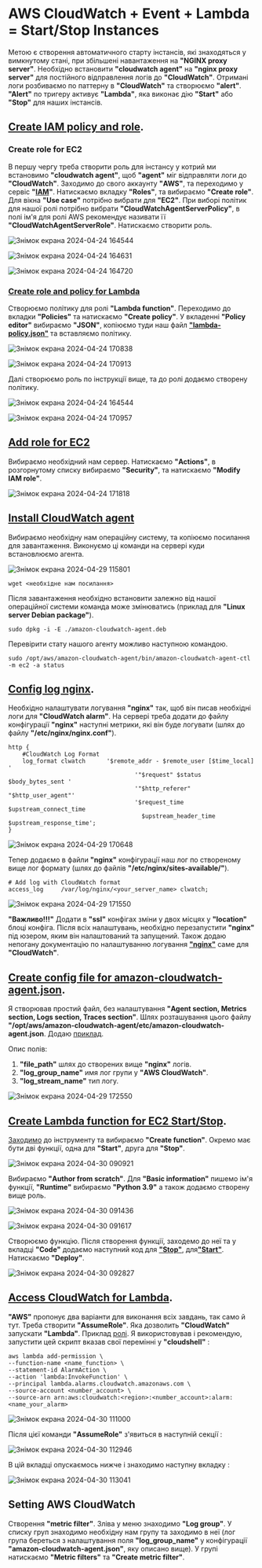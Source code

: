 # AWS CloudWatch + Event + Lambda = Start/Stop Instances

Метою є створення автоматичного старту інстансів, які знаходяться у вимкнутому стані, при збільшені навантаження на **"NGINX proxy server"**.
Необхідно встановити **"cloudwatch agent"** на **"nginx proxy server"** для постійного відправлення логів до **"CloudWatch"**. Отримані логи розбиваємо по паттерну в **"CloudWatch"** та створюємо **"alert"**.
**"Alert"** по тригеру активує **"Lambda"**, яка виконає дію **"Start"** або **"Stop"** для наших інстансів.

## [Create IAM policy and role](https://docs.aws.amazon.com/AmazonCloudWatch/latest/monitoring/create-iam-roles-for-cloudwatch-agent-commandline.html).

### Create role for EC2

В першу чергу треба створити роль для інстансу у котрий ми встановимо **"cloudwatch agent"**, щоб **"agent"** міг відправляти логи до **"CloudWatch"**. Заходимо до свого аккаунту **"AWS"**, та переходимо у сервіс **"[IAM](https://console.aws.amazon.com/iam/)"**. Натискаємо вкладку **"Roles"**, та вибираємо **"Create role"**. Для вікна **"Use case"** потрібно вибрати для **"ЕС2"**. При виборі політик для нашої ролі потрібно вибрати **"CloudWatchAgentServerPolicy"**, в полі ім'я для ролі AWS рекомендує називати її **"CloudWatchAgentServerRole"**. Натискаємо створити роль.

![Знімок екрана 2024-04-24 164544](https://github.com/RebelsBoss/AWS-CloudWatch-Event-Lambda-Start-Stop-Instances/assets/126337643/40ba48a5-5979-4674-b0d4-03ffd8ead5f9)

![Знімок екрана 2024-04-24 164631](https://github.com/RebelsBoss/AWS-CloudWatch-Event-Lambda-Start-Stop-Instances/assets/126337643/4c6ec4d2-f1a5-4333-bedd-d01ea637abef)

![Знімок екрана 2024-04-24 164720](https://github.com/RebelsBoss/AWS-CloudWatch-Event-Lambda-Start-Stop-Instances/assets/126337643/d78fbb81-316f-41ed-9834-73263e44dcfa)

### [Create role and policy for Lambda](https://repost.aws/knowledge-center/start-stop-lambda-eventbridge#:~:text=Create%20an%20IAM%20policy%20and%20IAM%20role%20for%20your%20Lambda%20function)

Створюємо політику для ролі **"Lambda function"**. Переходимо до вкладки **"Policies"** та натискаємо **"Create policy"**. У вкладенні **"Policy editor"** вибираємо **"JSON"**, копіюємо туди наш файл [**"lambda-policy.json"**](https://github.com/RebelsBoss/AWS-CloudWatch-Event-Lambda-Start-Stop-Instances/blob/main/lambda-policy.json) та вставляємо політику.

![Знімок екрана 2024-04-24 170838](https://github.com/RebelsBoss/AWS-CloudWatch-Event-Lambda-Start-Stop-Instances/assets/126337643/2574d210-d887-496f-b93e-a022a88ab6f1)

![Знімок екрана 2024-04-24 170913](https://github.com/RebelsBoss/AWS-CloudWatch-Event-Lambda-Start-Stop-Instances/assets/126337643/ddf0f36a-ece2-41ed-99b4-56d03c493993)

Далі створюємо роль по інструкції вище, та до ролі додаємо створену політику.

![Знімок екрана 2024-04-24 164544](https://github.com/RebelsBoss/AWS-CloudWatch-Event-Lambda-Start-Stop-Instances/assets/126337643/51e6baf9-b48e-41a8-baf5-3eaa7c30b908)

![Знімок екрана 2024-04-24 170957](https://github.com/RebelsBoss/AWS-CloudWatch-Event-Lambda-Start-Stop-Instances/assets/126337643/0d7557ea-e59a-4879-8fa0-27219d3e51b6)

## [Add role for EC2](https://docs.aws.amazon.com/AWSEC2/latest/WindowsGuide/iam-roles-for-amazon-ec2.html#attach-iam-role)

Вибираємо необхідний нам сервер. Натискаємо **"Actions"**, в розгорнутому списку вибираємо **"Security"**, та натискаємо **"Modify IAM role"**.

![Знімок екрана 2024-04-24 171818](https://github.com/RebelsBoss/AWS-CloudWatch-Event-Lambda-Start-Stop-Instances/assets/126337643/a1a18625-ba49-430d-bed6-418d459cf74b)

## [Install CloudWatch agent](https://docs.aws.amazon.com/AmazonCloudWatch/latest/monitoring/install-CloudWatch-Agent-commandline-fleet.html)

Вибираємо необхідну нам операційну систему, та копіюємо посилання для завантаження. Виконуємо ці команди на сервері куди встановлюємо агента. 

![Знімок екрана 2024-04-29 115801](https://github.com/RebelsBoss/AWS-CloudWatch-Event-Lambda-Start-Stop-Instances/assets/126337643/8f90ce8c-830c-498b-8941-c2c790b56316)


```
wget <необхідне нам посилання>
```

Після завантаження необхідно встановити залежно від нашої операційної системи команда може змінюватись (приклад для **"Linux server Debian package"**).


```
sudo dpkg -i -E ./amazon-cloudwatch-agent.deb
```

Перевірити стату нашого агенту можливо наступною командою.

```
sudo /opt/aws/amazon-cloudwatch-agent/bin/amazon-cloudwatch-agent-ctl -m ec2 -a status
```

## [Config log nginx](https://docs.nginx.com/nginx/admin-guide/monitoring/logging/#:~:text=All%20time%20values%20are%20measured%20in%20seconds%20with%20millisecond%20resolution).

Необхідно налаштувати логування **"nginx"** так, щоб він писав необхідні логи для **"CloudWatch alarm"**. На сервері треба додати до файлу конфігурації **"nginx"** наступні метрики, які він буде логувати (шлях до файлу **"/etc/nginx/nginx.conf"**).

```
http {
    #CloudWatch Log Format 
    log_format clwatch 		'$remote_addr - $remote_user [$time_local] '
                            		'"$request" $status $body_bytes_sent '
                             		'"$http_referer" "$http_user_agent"'
                             		'$request_time $upstream_connect_time
                                      $upstream_header_time $upstream_response_time';
}
```
![Знімок екрана 2024-04-29 170648](https://github.com/RebelsBoss/AWS-CloudWatch-Event-Lambda-Start-Stop-Instances/assets/126337643/4ea57101-5246-415d-a0f8-85fd1f1692e6)

Тепер додаємо в файли **"nginx"** конфігурації наш лог по створеному вище лог формату (шлях до файлів **"/etc/nginx/sites-available/"**).

```
# Add log with CloudWatch format
access_log     /var/log/nginx/<your_server_name> clwatch;
```
![Знімок екрана 2024-04-29 171550](https://github.com/RebelsBoss/AWS-CloudWatch-Event-Lambda-Start-Stop-Instances/assets/126337643/64d5bbb9-032d-4c5d-a0f1-3a58c66e278b)

**"Важливо!!!"** Додати в **"ssl"** конфігах зміни у двох місцях у **"location"** блоці конфіга.
Після всіх налаштувань, необхідно перезапустити **"nginx"** під юзером, яким він налаштований та запущений. 
Також додаю непогану документацію по налаштуванню логування [**"nginx"**](https://www.ertugral.dev/blog/monitoring-nginx-with-cloudwatch) саме для **"CloudWatch"**.

## [Create config file for amazon-cloudwatch-agent.json](https://docs.aws.amazon.com/AmazonCloudWatch/latest/monitoring/CloudWatch-Agent-Configuration-File-Details.html#CloudWatch-Agent-Configuration-File-Agentsection).

Я створював простий файл, без налаштування **"Agent section, Metrics section, Logs section, Traces section"**. Шлях розташування цього файлу **"/opt/aws/amazon-cloudwatch-agent/etc/amazon-cloudwatch-agent.json**. 
Додаю [приклад](https://github.com/RebelsBoss/AWS-CloudWatch-Event-Lambda-Start-Stop-Instances/blob/main/amazon-cloudwatch-agent.json).

Опис полів:
1. **"file_path"** шлях до створених вище **"nginx"** логів.
2. **"log_group_name"** имя лог групи у **"AWS CloudWatch"**.
3. **"log_stream_name"** тип логу.

![Знімок екрана 2024-04-29 172550](https://github.com/RebelsBoss/AWS-CloudWatch-Event-Lambda-Start-Stop-Instances/assets/126337643/d23b961e-0c59-4a23-a07a-43224b7ee99c)

## [Create Lambda function for EC2 Start/Stop](https://repost.aws/knowledge-center/start-stop-lambda-eventbridge#:~:text=Create%20Lambda%20functions%20that%20stop%20and%20start%20your%20instances).

[Заходимо](https://console.aws.amazon.com/lambda/) до інструменту та вибираємо **"Create function"**. Окремо має бути дві функції, одна для **"Start"**, друга для **"Stop"**.

![Знімок екрана 2024-04-30 090921](https://github.com/RebelsBoss/AWS-CloudWatch-Event-Lambda-Start-Stop-Instances/assets/126337643/ae6eac77-fce6-4d18-b3d5-b7f02d2eda2e)

Вибираємо **"Author from scratch"**. Для **"Basic information"** пишемо ім'я функції, **"Runtime"** вибираємо **"Python 3.9"** а також додаємо створену вище роль.

![Знімок екрана 2024-04-30 091436](https://github.com/RebelsBoss/AWS-CloudWatch-Event-Lambda-Start-Stop-Instances/assets/126337643/b2880d3f-f5a1-41dd-8825-fed4f1e8a37b)

![Знімок екрана 2024-04-30 091617](https://github.com/RebelsBoss/AWS-CloudWatch-Event-Lambda-Start-Stop-Instances/assets/126337643/05ed4e8f-4bfc-496b-bf70-24f0e8805e87)

Створюємо функцію. Після створення функції, заходемо до неї та у вкладці **"Code"** додаємо наступний код для [**"Stop"**](https://github.com/RebelsBoss/AWS-CloudWatch-Event-Lambda-Start-Stop-Instances/blob/main/stop-instance.py), для[**"Start"**](https://github.com/RebelsBoss/AWS-CloudWatch-Event-Lambda-Start-Stop-Instances/blob/main/start-instance.py).
Натискаємо **"Deploy"**.

![Знімок екрана 2024-04-30 092827](https://github.com/RebelsBoss/AWS-CloudWatch-Event-Lambda-Start-Stop-Instances/assets/126337643/b0d4c6d9-a863-4469-aec9-5c17642ff31e)

## [Access CloudWatch for Lambda](https://docs.aws.amazon.com/AmazonCloudWatch/latest/monitoring/AlarmThatSendsEmail.html#alarms-and-actions:~:text=Lambda%20alarm%20actions).

**"AWS"** пропонує два варіанти для виконання всіх завдань, так само й тут. Треба створити **"AssumeRole"**. Яка дозволить **"CloudWatch"** запускати **"Lambda"**. Приклад [ролі](https://github.com/RebelsBoss/AWS-CloudWatch-Event-Lambda-Start-Stop-Instances/blob/main/lambda-assume-role.json). Я використовував і рекомендую, запустити цей скрипт вказав свої перемінні у **"cloudshell"** :

```
aws lambda add-permission \
--function-name <name_function> \
--statement-id AlarmAction \
--action 'lambda:InvokeFunction' \
--principal lambda.alarms.cloudwatch.amazonaws.com \
--source-account <number_account> \
--source-arn arn:aws:cloudwatch:<region>:<number_account>:alarm:<name_your_alarm>
```

![Знімок екрана 2024-04-30 111000](https://github.com/RebelsBoss/AWS-CloudWatch-Event-Lambda-Start-Stop-Instances/assets/126337643/f886d738-46b9-4321-ad7a-ac56b0b20e17)

Після цієї команди **"AssumeRole"** з'явиться в наступній секції :

![Знімок екрана 2024-04-30 112946](https://github.com/RebelsBoss/AWS-CloudWatch-Event-Lambda-Start-Stop-Instances/assets/126337643/6714aa8f-7b4e-4d24-9b05-d0d9df3c3238)

В цій вкладці опускаємось нижче і знаходимо наступну вкладку :

![Знімок екрана 2024-04-30 113041](https://github.com/RebelsBoss/AWS-CloudWatch-Event-Lambda-Start-Stop-Instances/assets/126337643/fcf94361-b279-43fc-8c5f-87e7f40380dd)

## Setting AWS CloudWatch

Створення **"metric filter"**. Зліва у меню знаходимо **"Log group"**. У списку груп знаходимо необхідну нам групу та заходимо в неї (лог група береться з налаштування поля **"log_group_name"** у конфігурації **"amazon-cloudwatch-agent.json"**, яку описано вище). У групі натискаємо **"Metric filters"** та **"Create metric filter"**.



